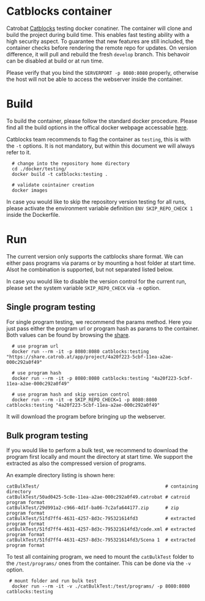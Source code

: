 # Catblocks container
Catrobat [Catblocks](https://github.com/Catrobat/Catblocks) testing docker conatiner. The container will clone and build the project during build time. This enables fast testing ability with a high security aspect. To guarantee that new features are still included, the container checks before rendering the remote repo for updates. On version difference, it will pull and rebuild the fresh `develop` branch. This behavoir can be disabled at build or at run time. 

Please verify that you bind the `SERVERPORT -p 8080:8080` properly, otherwise the host will not be able to access the webserver inside the container.

# Build
To build the container, please follow the standard docker procedure. Please find all the build options in the offical docker webpage accessable [here](https://docs.docker.com/engine/reference/commandline/build/). 

Catblocks team recommends to flag the container as `testing`, this is with the `-t` options. It is not mandatory, but within this document we will always refer to it.

```
  # change into the repository home directory
  cd ./docker/testing/
  docker build -t catblocks:testing .

  # validate cointainer creation
  docker images
```

In case you would like to skip the repository version testing for all runs, please activate the environment variable definition `ENV SKIP_REPO_CHECK 1` inside the Dockerfile.

# Run
The current version only supports the catblocks share format.
We can either pass programs via params or by mounting a host folder at start time. Alsot he combination is supported, but not separated listed below. 

In case you would like to disable the version control for the current run, please set the system variable `SKIP_REPO_CHECK` via `-e` option.

## Single program testing
For single program testing, we recommend the params method. 
Here you just pass either the program url or program hash as params to the container.
Both values can be found by browsing the [share](https://share.catrob.at/app/).

```
  # use program url
  docker run --rm -it -p 8080:8080 catblocks:testing "https://share.catrob.at/app/project/4a20f223-5cbf-11ea-a2ae-000c292a0f49"

  # use program hash 
  docker run --rm -it -p 8080:8080 catblocks:testing "4a20f223-5cbf-11ea-a2ae-000c292a0f49"

  # use program hash and skip version control
  docker run --rm -it -e SKIP_REPO_CHECK=1 -p 8080:8080 catblocks:testing "4a20f223-5cbf-11ea-a2ae-000c292a0f49"
```

It will download the program before bringing up the webserver.

## Bulk program testing
If you would like to perform a bulk test, we recommend to download the program first locally and mount the directory at start time. We support the extracted as also the compressed version of programs.

An example directory listing is shown here:

```
catBulkTest/                                              # containing directory
catBulkTest/50ad0425-5c8e-11ea-a2ae-000c292a0f49.catrobat # catroid program format
catBulkTest/29d991a2-c966-4d1f-ba06-7c2afa644177.zip      # zip program format
catBulkTest/51fd7ff4-4631-4257-8d3c-795321614fd3          # extracted program format
catBulkTest/51fd7ff4-4631-4257-8d3c-795321614fd3/code.xml # extracted program format
catBulkTest/51fd7ff4-4631-4257-8d3c-795321614fd3/Scena 1  # extracted program format
```

To test all containing program, we need to mount the `catBulkTest` folder to the `/test/programs/` ones from the container. This can be done via the `-v` option.

``` 
 # mount folder and run bulk test
  docker run --rm -it -v ./catBulkTest:/test/programs/ -p 8080:8080 catblocks:testing
```